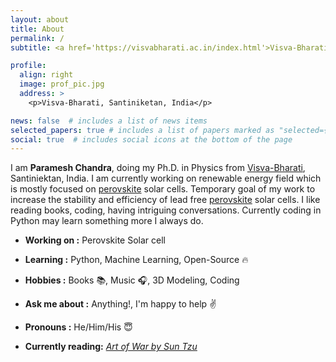 ```yaml
---
layout: about
title: About
permalink: /
subtitle: <a href='https://visvabharati.ac.in/index.html'>Visva-Bharati</a>. Santiniketan

profile:
  align: right
  image: prof_pic.jpg
  address: >
    <p>Visva-Bharati, Santiniketan, India</p>

news: false  # includes a list of news items
selected_papers: true # includes a list of papers marked as "selected={true}"
social: true  # includes social icons at the bottom of the page
---
```


I am **Paramesh Chandra**, doing my Ph.D. in Physics from [Visva-Bharati](https://visvabharati.ac.in/), Santiniektan, India. I am currently working on renewable energy field which is mostly focused on [perovskite](https://en.wikipedia.org/wiki/Perovskite) solar cells. Temporary goal of my work to increase the stability and efficiency of lead free [perovskite](https://en.wikipedia.org/wiki/Perovskite) solar cells. I like reading books, coding, having intriguing conversations. Currently coding in Python may learn something more I always do.

-  **Working on :**  Perovskite Solar cell 
-  **Learning :** Python, Machine Learning, Open-Source :fire:	
-  **Hobbies :** Books :books:, Music :headphones:,  3D Modeling, Coding
-  **Ask me about :** Anything!, I'm happy to help :v:
-  **Pronouns :** He/Him/His :innocent:

- **Currently reading:** [*Art of War by Sun Tzu*](https://www.amazon.in/Art-War-Sun-Tzu/dp/8184950888/ref=pd_lpo_2?pd_rd_i=8184950888&psc=1)

